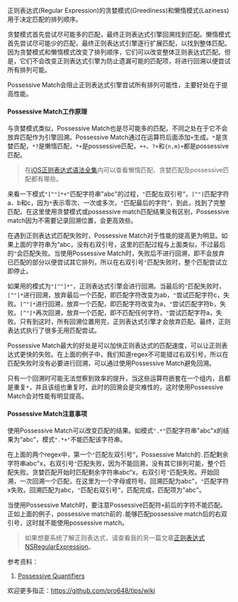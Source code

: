 正则表达式(Regular Expression)的贪婪模式(Greediness)和懒惰模式(Laziness)用于决定匹配的排列顺序。

贪婪模式首先尝试尽可能多的匹配，最终正则表达式引擎回溯找到匹配。懒惰模式首先尝试尽可能少的匹配，最终正则表达式引擎逐行扩展匹配，以找到整体匹配。因为贪婪模式和懒惰模式改变了排列顺序，它们可以改变整体正则表达式匹配。但是，它们不会改变正则表达式引擎为防止遗漏可能的匹配项，将进行回溯以便尝试所有排列可能。

Possessive Match会阻止正则表达式引擎尝试所有排列可能性，主要好处在于提高性能。

#### Possessive Match工作原理

与贪婪模式类似，Possessive Match也是尽可能多的匹配，不同之处在于它不会放弃匹配作为引擎回溯。Possessive Match通过在运算符后面添加`+`生成。`*`是贪婪匹配，`*?`是懒惰匹配，`*+`是possessive匹配，`++`、`?+`和`{n,m}+`都是possessive匹配。

> 在[iOS正则表达式语法全集](https://github.com/pro648/tips/wiki/iOS%E6%AD%A3%E5%88%99%E8%A1%A8%E8%BE%BE%E5%BC%8F%E8%AF%AD%E6%B3%95%E5%85%A8%E9%9B%86)内可以查看懒惰匹配、贪婪匹配及possessive匹配都有哪些。

来看一下模式`"[^"]*+"`匹配字符串"abc"的过程，`"`匹配左双引号“，`[^"]`匹配字符a、b和c，因为`*`表示零次、一次或多次，`"`匹配最后的字符“，到此，找到了完整匹配。在这里使用贪婪模式或possessive match匹配结果没有区别，Possessive match因为不需要记录回溯位置，会更高效些。

在遇到正则表达式匹配失败时，Possessive Match对于性能的提高更为明显。如果上面的字符串为“abc，没有右双引号，这里的匹配过程与上面类似，不过最后的`"`会匹配失败。当使用Possessive Match时，失败后不进行回溯，即不会放弃已匹配的部分以便尝试其它排列，所以在右双引号`"`匹配失败时，整个匹配尝试立即停止。

如果用的模式为`"[^"]*"`，正则表达式引擎会进行回溯。当最后的`"`匹配失败时，`[^"]*`进行回溯，放弃最后一个匹配，即匹配字符改变为ab，`"`尝试匹配字符c，失败。`[^"]*`进行回溯，放弃一个匹配，即匹配字符改变为a，`"`尝试匹配字符b，失败。`[^"]*`再次回溯，放弃一个匹配，即不匹配任何字符，`"`尝试匹配字符a，失败。只有到这时，所有回溯位置用完，正则表达式引擎才会放弃匹配。最终，正则表达式执行了很多无用匹配尝试。

Possessive Match最大的好处是可以加快正则表达式的匹配速度，可以让正则表达式更快的失败。在上面的例子中，我们知道regex不可能错过右双引号，所以在匹配失败时没有必要进行回溯，可以通过使用Possessive Match避免回溯。

只有一个回溯时可能无法觉察到效率的提升，当这些运算符嵌套在一个组内，且都是重复`*`，并且该组也重复时，此时的回溯会是灾难性的，这时使用Possessive Match会对性能有明显提高。

#### Possessive Match注意事项

使用Possessive Match可以改变匹配的结果。如模式`".*"`匹配字符串"abc"x的结果为“abc”，模式`".*+"`不能匹配该字符串。

在上面的两个regex中，第一个`"`匹配左双引号“，Possessive Match的`.`匹配剩余字符串abc"x，右双引号`"`匹配失败，因为不能回溯，没有其它排列可能，整个匹配失败。贪婪匹配开始时匹配剩余字符串abc“x，右双引号`"`匹配失败。开始回溯，一次回溯一个匹配，在这里为一个字母或符号。回溯匹配为abc"，`"`匹配字符x失败。回溯匹配为abc，`"`匹配右双引号“，匹配完成，匹配项为"abc"。

当使用Possessive Match时，要注意Possessive匹配符`+`前后的字符不能匹配。正如上面的例子，possessive match前的`.`能够匹配possessive match后的右双引号，这时就不能使用possessive match。

> 如果想要系统了解正则表达式，请查看我的另一篇文章[正则表达式NSRegularExpression](https://github.com/pro648/tips/wiki/%E6%AD%A3%E5%88%99%E8%A1%A8%E8%BE%BE%E5%BC%8FNSRegularExpression)。

参考资料：

1. [Possessive Quantifiers](http://www.regular-expressions.info/possessive.html)

欢迎更多指正：<https://github.com/pro648/tips/wiki>